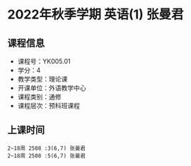 # 2022年秋季学期 英语(1) 张曼君






## 课程信息

- 课程号：YK005.01
- 学分：4
- 教学类型：理论课
- 开课单位：外语教学中心
- 课程类别：通修
- 课程层次：预科班课程

## 上课时间

```
2~18周 2508 :3(6,7) 张曼君
2~18周 2508 :5(6,7) 张曼君
```

